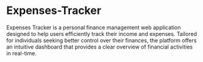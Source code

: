 # Expenses-Tracker
Expenses Tracker is a personal finance management web application designed to help users efficiently track their income and expenses. Tailored for individuals seeking better control over their finances, the platform offers an intuitive dashboard that provides a clear overview of financial activities in real-time.

